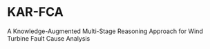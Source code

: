 # KAR-FCA
A Knowledge-Augmented Multi-Stage Reasoning Approach for Wind Turbine Fault Cause Analysis
